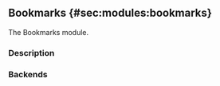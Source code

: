 ## Bookmarks {#sec:modules:bookmarks}

The Bookmarks module.

### Description

<!-- Description of the module -->

### Backends

<!-- Backends the module supports including links to external resources -->

